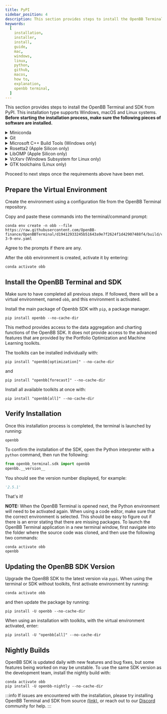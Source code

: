 ```yaml
---
title: PyPI
sidebar_position: 4
description: This section provides steps to install the OpenBB Terminal and SDK from PyPI. This installation type supports Windows, macOS and Linux systems.
keywords:
  [
    installation,
    installer,
    install,
    guide,
    mac,
    windows,
    linux,
    python,
    github,
    macos,
    how to,
    explanation,
    openbb terminal,
  ]
---
```


<!-- markdownlint-disable MD012 MD031 MD033 -->

This section provides steps to install the OpenBB Terminal and SDK from PyPI. This installation type supports Windows, macOS and Linux systems. **Before starting the installation process, make sure the following pieces of software are installed.**

<details><summary>Miniconda</summary>
Miniconda is a Python environment and package manager. It is required for installing certain dependencies.

Go [here](https://docs.conda.io/en/latest/miniconda.html#latest-miniconda-installer-links) to find the download for your operating system or use the links below:

- Apple-Silicon Systems: [Miniconda for MacOS](https://repo.anaconda.com/miniconda/Miniconda3-latest-MacOSX-arm64.pkg)
- Intel-based Mac Systems: [Miniconda for MacOS](https://repo.anaconda.com/miniconda/Miniconda3-latest-MacOSX-x86_64.sh)
- Linux and WSL Systems: [Miniconda for Linux](https://repo.anaconda.com/miniconda/Miniconda3-latest-Linux-x86_64.sh)
- Raspberry PI Systems: [Miniconda for Raspberry PI](https://repo.anaconda.com/miniconda/Miniconda3-latest-Linux-aarch64.sh)
- Windows Systems: [Miniconda for Windows](https://repo.anaconda.com/miniconda/Miniconda3-latest-Windows-x86_64.exe)

To verify if Miniconda is installed on the system, open the command line and run the following command:

```shell
conda --version
```

If Miniconda is installed, a version number will be displayed, for example:

```shell
conda 23.1.0
```

</details>

<details><summary>Git</summary>

Check to verify if Git is installed by running the following command:

```shell
git --version
```

Which will print something like this:

```shell
git version 2.31.1
```

If Git is not installed, install it now from `conda` by running:

```shell
conda install -c anaconda git
```

Or follow the instructions [here](https://git-scm.com/book/en/v2/Getting-Started-Installing-Git) to install it.

</details>

<details><summary>Microsoft C++ Build Tools (Windows only)</summary>

Use the instructions [here](https://visualstudio.microsoft.com/visual-cpp-build-tools/) to install or update Microsoft C++ Build Tools.

</details>

<details><summary>Rosetta2 (Apple Silicon only)</summary>

Install Rosetta from the terminal with:
```shell
softwareupdate --install-rosetta
```

</details>

<details><summary>LibOMP (Apple Silicon only)</summary>

Apple Silicon does not ship `libomp` by default. It will need to be installed manually for some features of the ML toolkit to work. The `libomp` library can be installed from [homebrew](https://brew.sh/).

Check if Homebrew is installed by running the following command:

```shell
brew --version
```

If Homebrew is not installed, install it by running:

```shell
/bin/bash -c "$(curl -fsSL https://raw.githubusercontent.com/Homebrew/install/HEAD/install.sh)"
```

Or follow the instructions [here](https://brew.sh/).

To install LibOMP, run the following command:

```shell
brew install libomp
```

</details>

<details><summary>VcXsrv (Windows Subsystem for Linux only)</summary>

Since a WSL installation is headless by default (i.e., there is only access to a terminal running a Linux distribution) there are additional steps required to display visualizations. A more detailed tutorial is found, [here](https://medium.com/@shaoyenyu/make-matplotlib-works-correctly-with-x-server-in-wsl2-9d9928b4e36a).

- Dynamically export the DISPLAY environment variable in WSL2:

```shell
# add to the end of ~/.bashrc file
export DISPLAY=$(cat /etc/resolv.conf | grep nameserver | awk '{print $2}'):0
# source the file
source ~/.bashrc
```

- Download and install [VcXsrv](https://sourceforge.net/projects/vcxsrv/)
- When running the program is important to check "Disable access control"

After this, `VcXsrv` should be running successfully, and the machine is ready to proceed with the terminal installation.

Alternatives to `VcXsrv` include:

- [GWSL](https://opticos.github.io/gwsl/)
- [Xming](https://xming.en.softonic.com/)
- [Wayland](https://wayland.freedesktop.org/docs/html/)

</details>

<details><summary>GTK toolchains (Linux only)</summary>

GTK is a window extension that is used to display interactive charts and tables. The library responsible for interactive charts and tables (`pywry`) requires certain dependencies, based on the Linux distribution, to be installed first.

<details>
<summary>Debian-based / Ubuntu / Mint</summary>

```shell
sudo apt install libwebkit2gtk-4.0-dev
```

</details>

<details>
<summary>Arch Linux / Manjaro</summary>

```shell
sudo pacman -S webkit2gtk-4.0
```

</details>

<details>
<summary>Fedora</summary>

```shell
sudo dnf install gtk3-devel webkit2gtk4.0-devel
```

</details>

</details>

Proceed to next steps once the requirements above have been met.

## Prepare the Virtual Environment

Create the environment using a configuration file from the OpenBB Terminal repository.

Copy and paste these commands into the terminal/command prompt:

```shell
conda env create -n obb --file https://raw.githubusercontent.com/OpenBB-finance/OpenBBTerminal/d19412933245b51643a9e7f2624f1d42907488f4/build/conda/conda-3-9-env.yaml
```

Agree to the prompts if there are any.

After the obb environment is created, activate it by entering:

```shell
conda activate obb
```

## Install the OpenBB Terminal and SDK

Make sure to have completed all previous steps. If followed, there will be a virtual environment, named `obb`, and this environment is activated.

Install the main package of Openbb SDK with `pip`, a package manager.

```shell
pip install openbb --no-cache-dir
```

This method provides access to the data aggregation and charting functions of the OpenBB SDK. It does not provide access to the advanced features that are provided by the Portfolio Optimization and Machine Learning toolkits.

The toolkits can be installed individually with:

```shell
pip install "openbb[optimization]" --no-cache-dir
```

and

```shell
pip install "openbb[forecast]" --no-cache-dir
```

Install all available toolkits at once with:

```shell
pip install "openbb[all]" --no-cache-dir
```

## Verify Installation

Once this installation process is completed, the terminal is launched by running:

```shell
openbb
```

To confirm the installation of the SDK, open the Python interpreter with a `python` command, then run the following:

```python
from openbb_terminal.sdk import openbb
openbb.__version__
```

You should see the version number displayed, for example:

```python
'2.5.1'
```

That's it!

**NOTE:** When the OpenBB Terminal is opened next, the Python environment will need to be activated again. When using a code editor, make sure that the correct environment is selected. This should be easy to figure out if there is an error stating that there are missing packages. To launch the OpenBB Terminal application in a new terminal window, first navigate into the folder where the source code was cloned, and then use the following two commands:

```shell
conda activate obb
openbb
```

## Updating the OpenBB SDK Version

Upgrade the OpenBB SDK to the latest version via `pypi`. When using the terminal or SDK without toolkits, first activate  environment by running:

```shell
conda activate obb
```

and then update the package by running:

```shell
pip install -U openbb --no-cache-dir
```

When using an installation with toolkits, with the virtual environment activated, enter:

```shell
pip install -U "openbb[all]" --no-cache-dir
```

## Nightly Builds

OpenBB SDK is updated daily with new features and bug fixes, but some features being worked on may be unstable. To use the same SDK version as the development team, install the nightly build with:

```shell
conda activate obb
pip install -U openbb-nightly --no-cache-dir
```

:::info
If issues are encountered with the installation, please try installing OpenBB Terminal and SDK from source [(link)](/terminal/installation/source), or reach out to our [Discord](https://discord.gg/Up2QGbMKHY) community for help.
:::
